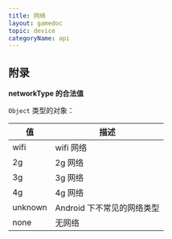 ```yaml
---
title: 网络
layout: gamedoc
topic: device
categoryName: api
---
```


<!-- md game/api/device/_networkContext/getNetworkType.md -->
<!-- md game/api/device/_networkContext/onNetworkStatusChange.md -->

## 附录

**networkType 的合法值**

`Object` 类型的对象：

|值|描述|
|-|-|
|wifi|wifi 网络|
|2g|2g 网络|
|3g|3g 网络|
|4g|4g 网络|
|unknown|Android 下不常见的网络类型|
|none|无网络|